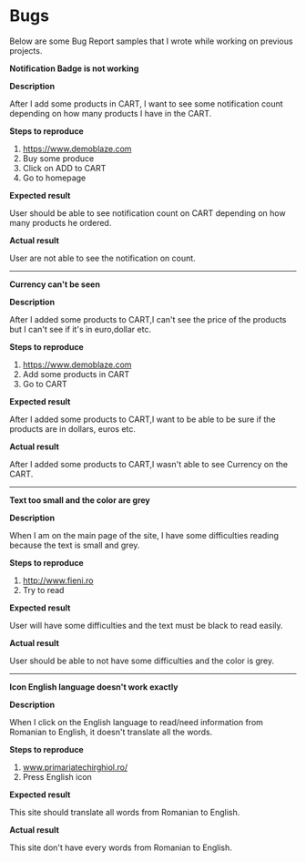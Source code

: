 # Bugs

Below are some Bug Report samples that I wrote while working on previous projects.

**Notification Badge is not working**

**Description**

After I add some products in CART, I want to see some notification count depending on how many products I have in the CART.


**Steps to reproduce**
1. https://www.demoblaze.com
2. Buy some produce
3. Click on ADD to CART
4. Go to homepage

**Expected result**

User should be able to see notification count on CART depending on how many  products he ordered.


**Actual result**

User are not able to see the notification  on count.

---------------------------

**Currency can't be seen**

**Description**

After I added some products to CART,I can't see the price of the products but I can't see if it's in euro,dollar etc.


**Steps to reproduce**
1. https://www.demoblaze.com
2. Add some products in CART
3. Go to CART

**Expected result**

After I added some products to CART,I want to be able to be sure if the products are in dollars, euros etc.


**Actual result**

After I added some products to CART,I wasn't able to see Currency on the CART.

----------

**Text too small and the color are grey**

**Description**

When I am on the main page of the site, I have some difficulties reading because the text is small and grey.


**Steps to reproduce**
1. http://www.fieni.ro 
2. Try to read 


**Expected result**

User will have some difficulties and the text must be black to read easily.


**Actual result**

User should be able to not have some difficulties and the color is grey.

-----------

**Icon English language doesn't work exactly**

**Description**

When I click on the English language to read/need information from Romanian to English, it doesn't translate all the words.

**Steps to reproduce**
1. www.primariatechirghiol.ro/
2. Press English icon

**Expected result**

This site should translate all words from Romanian to English.

**Actual result**

This site don't have every words from Romanian to English.
